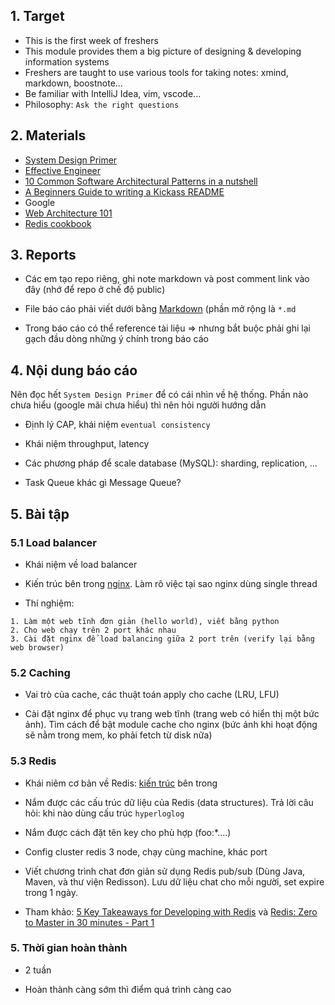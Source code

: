 ## 1. Target

- This is the first week of freshers
- This module provides them a big picture of designing & developing information systems
- Freshers are taught to use various tools for taking notes: xmind, markdown, boostnote...
- Be familiar with IntelliJ Idea, vim, vscode...
- Philosophy: `Ask the right questions`

## 2. Materials

- [System Design Primer](https://github.com/donnemartin/system-design-primer)
- [Effective Engineer](https://gist.github.com/rondy/af1dee1d28c02e9a225ae55da2674a6f)
- [10 Common Software Architectural Patterns in a nutshell](https://towardsdatascience.com/10-common-software-architectural-patterns-in-a-nutshell-a0b47a1e9013)
- [A Beginners Guide to writing a Kickass README](https://medium.com/@meakaakka/a-beginners-guide-to-writing-a-kickass-readme-7ac01da88ab3)
- Google
- [Web Architecture 101](https://engineering.videoblocks.com/web-architecture-101-a3224e126947)
- [Redis cookbook](https://github.com/rediscookbook/rediscookbook)
## 3. Reports

+ Các em tạo repo riêng, ghi note markdown và post comment link vào đây (nhớ để repo ở chế độ public)

+ File báo cáo phải viết dưới bằng [Markdown](https://en.wikipedia.org/wiki/Markdown) (phần mở rộng là `*.md`

+ Trong báo cáo có thể reference tài liệu => nhưng bắt buộc phải ghi lại gạch đầu dòng những ý chính trong báo cáo

## 4. Nội dung báo cáo

Nên đọc hết `System Design Primer` để có cái nhìn về hệ thống. Phần nào chưa hiểu (google mãi chưa hiểu) thì nên hỏi người hướng dẫn 

- Định lý CAP, khái niệm `eventual consistency`

- Khái niệm throughput, latency 

- Các phương pháp để scale database (MySQL): sharding, replication, ...

- Task Queue khác gì Message Queue?

## 5. Bài tập 

### 5.1 Load balancer 

- Khái niệm về load balancer 

- Kiến trúc bên trong [nginx](https://dzone.com/articles/inside-nginx-how-we-designed). Làm rõ việc tại sao nginx dùng single thread 

- Thí nghiệm: 

```
1. Làm một web tĩnh đơn giản (hello world), viết bằng python 
2. Cho web chạy trên 2 port khác nhau 
3. Cài đặt nginx để load balancing giữa 2 port trên (verify lại bằng web browser)
```

### 5.2 Caching

- Vai trò của cache, các thuật toán apply cho cache (LRU, LFU)

- Cài đặt nginx để phục vụ trang web tĩnh (trang web có hiển thị một bức ảnh). Tìm cách để bật module cache cho nginx (bức ảnh khi hoạt động sẽ nằm trong mem, ko phải fetch từ disk nữa)

### 5.3 Redis 

- Khái niêm cơ bản về Redis: [kiến trúc](http://qnimate.com/overview-of-redis-architecture/) bên trong

- Nắm được các cấu trúc dữ liệu của Redis  (data structures). Trả lời câu hỏi: khi nào dùng cấu trúc `hyperloglog`

- Nắm được cách đặt tên key cho phù hợp (foo:*....)

- Config cluster redis 3 node, chạy cùng machine, khác port

- Viết chương trình chat đơn giản sử dụng Redis pub/sub (Dùng Java, Maven, và thư viện Redisson). Lưu dữ liệu chat cho mỗi người, set expire trong 1 ngày.

- Tham khảo: [5 Key Takeaways for Developing with Redis](https://redislabs.com/blog/5-key-takeaways-for-developing-with-redis/) và [Redis: Zero to Master in 30 minutes - Part 1](http://openmymind.net/2011/11/8/Redis-Zero-To-Master-In-30-Minutes-Part-1/)


### 5. Thời gian hoàn thành 

- 2 tuần 

- Hoàn thành càng sớm thì điểm quá trình càng cao 